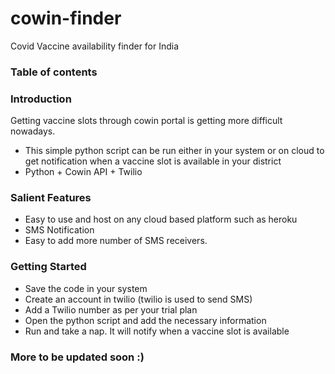 # cowin-finder
Covid Vaccine availability finder for India

### Table of contents


### Introduction

Getting vaccine slots through cowin portal is getting more difficult nowadays.

- This simple python script can be run either in your system or on cloud to get notification when a vaccine slot is available in your district
- Python + Cowin API + Twilio


### Salient Features

- Easy to use and host on any cloud based platform such as heroku
- SMS Notification
- Easy to add more number of SMS receivers.

### Getting Started
- Save the code in your system
- Create an account in twilio (twilio is used to send SMS)
- Add a Twilio number as per your trial plan
- Open the python script and add the necessary information
- Run and take a nap. It will notify when a vaccine slot is available


### More to be updated soon :)

